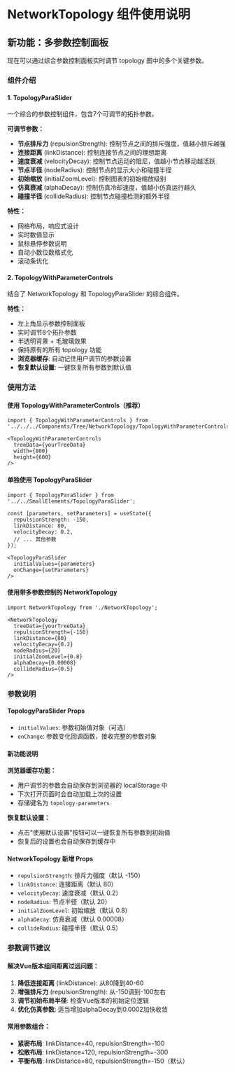 # NetworkTopology 组件使用说明

## 新功能：多参数控制面板

现在可以通过综合参数控制面板实时调节 topology 图中的多个关键参数。

### 组件介绍

#### 1. TopologyParaSlider
一个综合的参数控制组件，包含7个可调节的拓扑参数。

**可调节参数：**
- **节点排斥力** (repulsionStrength): 控制节点之间的排斥强度，值越小排斥越强
- **连接距离** (linkDistance): 控制连接节点之间的理想距离
- **速度衰减** (velocityDecay): 控制节点运动的阻尼，值越小节点移动越活跃
- **节点半径** (nodeRadius): 控制节点的显示大小和碰撞半径
- **初始缩放** (initialZoomLevel): 控制图表的初始缩放级别
- **仿真衰减** (alphaDecay): 控制仿真冷却速度，值越小仿真运行越久
- **碰撞半径** (collideRadius): 控制节点碰撞检测的额外半径

**特性：**
- 网格布局，响应式设计
- 实时数值显示
- 鼠标悬停参数说明
- 自动小数位数格式化
- 滚动条优化

#### 2. TopologyWithParameterControls  
结合了 NetworkTopology 和 TopologyParaSlider 的综合组件。

**特性：**
- 左上角显示参数控制面板
- 实时调节8个拓扑参数
- 半透明背景 + 毛玻璃效果
- 保持原有的所有 topology 功能
- **浏览器缓存**: 自动记住用户调节的参数设置
- **恢复默认设置**: 一键恢复所有参数到默认值

### 使用方法

#### 使用 TopologyWithParameterControls（推荐）
```tsx
import { TopologyWithParameterControls } from '../../../Components/Tree/NetworkTopology/TopologyWithParameterControls';

<TopologyWithParameterControls 
  treeData={yourTreeData}
  width={800}
  height={600}
/>
```

#### 单独使用 TopologyParaSlider
```tsx
import { TopologyParaSlider } from '../../SmallElements/TopologyParaSlider';

const [parameters, setParameters] = useState({
  repulsionStrength: -150,
  linkDistance: 80,
  velocityDecay: 0.2,
  // ... 其他参数
});

<TopologyParaSlider
  initialValues={parameters}
  onChange={setParameters}
/>
```

#### 使用带多参数控制的 NetworkTopology
```tsx
import NetworkTopology from './NetworkTopology';

<NetworkTopology
  treeData={yourTreeData}
  repulsionStrength={-150}
  linkDistance={80}
  velocityDecay={0.2}
  nodeRadius={20}
  initialZoomLevel={0.8}
  alphaDecay={0.00008}
  collideRadius={0.5}
/>
```

### 参数说明

#### TopologyParaSlider Props
- `initialValues`: 参数初始值对象（可选）
- `onChange`: 参数变化回调函数，接收完整的参数对象

#### 新功能说明

**浏览器缓存功能：**
- 用户调节的参数会自动保存到浏览器的 localStorage 中
- 下次打开页面时会自动加载上次的设置
- 存储键名为 `topology-parameters`

**恢复默认设置：**
- 点击"使用默认设置"按钮可以一键恢复所有参数到初始值
- 恢复后的设置也会自动保存到缓存中

#### NetworkTopology 新增 Props
- `repulsionStrength`: 排斥力强度（默认 -150）
- `linkDistance`: 连接距离（默认 80）
- `velocityDecay`: 速度衰减（默认 0.2）
- `nodeRadius`: 节点半径（默认 20）
- `initialZoomLevel`: 初始缩放（默认 0.8）
- `alphaDecay`: 仿真衰减（默认 0.00008）
- `collideRadius`: 碰撞半径（默认 0.5）

### 参数调节建议

#### 解决Vue版本组间距离过远问题：
1. **降低连接距离** (linkDistance): 从80降到40-60
2. **增强排斥力** (repulsionStrength): 从-150调到-100左右
3. **调节初始布局半径**: 检查Vue版本的初始定位逻辑
4. **优化仿真参数**: 适当增加alphaDecay到0.0002加快收敛

#### 常用参数组合：
- **紧密布局**: linkDistance=40, repulsionStrength=-100
- **松散布局**: linkDistance=120, repulsionStrength=-300
- **平衡布局**: linkDistance=80, repulsionStrength=-150（默认） 